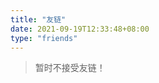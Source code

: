 ```yaml
---
title: "友链"
date: 2021-09-19T12:33:48+08:00
type: "friends"
---
```


> 暂时不接受友链！

<!--
#### 基本信息
> - 名称：菠菜眾長
> - 地址：<https://lruihao.cn>
> - 描述：从 ACM 到 Web，分享程序、技巧、干货，记录心情、学习、成长！
> - Logo： [avatar](https://lruihao.cn/images/avatar.png) 或 [gravatar](https://gravatar.loli.net/avatar/3f985efb5907ca52944a3cd7edd51606?d=wavatar&v=1.3.10)

#### 友情提醒
> 1. 互换友链请在评论留言，**仅限个人非商业博客/网站**，最好加上你网站的描述，以便区分。 （排名不分先后）
> 2. **站点失效、停止维护、内容不当都可能被取消链接！**
> 3. **那些不尊重他人劳动成果，转载不加出处的，或恶意行为的站点，还请您不要来进行交换了。**
-->

 
<!-- |<center>链接</center>|<center>描述</center>|
|:--|:--|
|[愛如潮水](https://recell.github.io)|蒙镛、老铁,一句两句说不清|
|[鲸落oh](https://hexiongbiao.cn)|又一个被我带入坑的小伙子！|
|[francs](https://postgres.fun)|PostgreSQL中文网。数据库。francs.top|
|[赵俊](http://www.zhaojun.im)| java 干货, VPS 知识, 软件推荐等。valine-admin👍|
|[hojun](https://www.hojun.cn)|一个好奇的博客。前端开发|
|[酱油哥](https://enfangzhong.github.io)|机器学习，SQL|
|[小情书](https://lancelik.github.io)|坐标上海，前后端工程师|
|[Domon](https://www.domon.cn)|主要涉及Android端技术，前沿其他技术和生活吐槽。|
|[mythsman](http://blog.mythsman.com)|hexo-douban插件开发者，坐标上海拼多多//博客看起来是个很有生活感与学习感的地方|
|[孤舟leng](https://blleng.cn)|记录一些有趣的技术，分享算法和一些想法|
|[wizzie](https://wizzie.top)|“Brave, Confident, Come on!”|
|[莫子谦](https://www.xiaomujin.club)|记录生活，记录故事。\-\-身体和灵魂，总要有一个在路上。|
|[星空无限](https://liyangzone.com)|前端开发，骑行爱好者，分享技术、分享生活。|
|[北宸博客](https://leafjame.github.io)|“Java狮 北漂男 摄影 旅行 赚钱”|
|[小丁的个人博客](https://tding.top)|“世间所有的相遇，都是久别重逢”|
|[在线分享网](https://me.obey.fun)|分享，成为你我之间的快乐！|
|[Higher's blog](https://luotaocheng.github.io)|罗陶成，湖南工业大学通信工程|
|[戎码人生](http://qiuchengjia.cn)|邱承佳学长ACM,java,安卓等，还有搭这个博客的启发| -->
